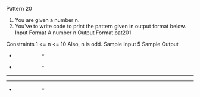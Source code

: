 
Pattern 20

1. You are given a number n.
2. You've to write code to print the pattern given in output format below.
Input Format
A number n
Output Format
pat201

Constraints
1 <= n <= 10
 Also, n is odd.
Sample Input
5
Sample Output
*				*	
*				*	
*		*		*	
*	*		*	*	
*				*	